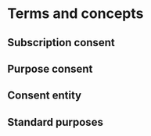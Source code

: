 # Terms and concepts

## Subscription consent

## Purpose consent

## Consent entity

## Standard purposes

